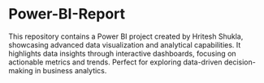 # Power-BI-Report
This repository contains a Power BI project created by Hritesh Shukla, showcasing advanced data visualization and analytical capabilities. It highlights data insights through interactive dashboards, focusing on actionable metrics and trends. Perfect for exploring data-driven decision-making in business analytics.
